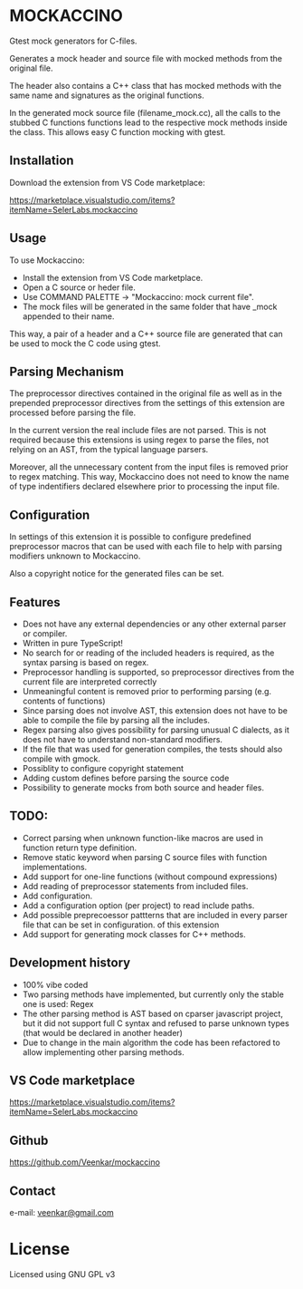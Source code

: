 # MOCKACCINO

Gtest mock generators for C-files.

Generates a mock header and source file with mocked methods from the original file.

The header also contains a C++ class that has mocked methods with the same name and signatures as the original functions.

In the generated mock source file (filename_mock.cc), all the calls to the stubbed C functions functions lead to the respective mock methods inside the class.
This allows easy C function mocking with gtest.


## Installation
Download the extension from VS Code marketplace:

https://marketplace.visualstudio.com/items?itemName=SelerLabs.mockaccino


## Usage
To use Mockaccino:
 - Install the extension from VS Code marketplace.
 - Open a C source or heder file.
 - Use COMMAND PALETTE -> "Mockaccino: mock current file".
 - The mock files will be generated in the same folder that have _mock appended to their name.

This way, a pair of a header and a C++ source file are generated that can be used to mock the C code using gtest.

## Parsing Mechanism
The preprocessor directives contained in the original file as well as in the prepended preprocessor directives from the settings of this extension are processed before parsing the file.

In the current version the real include files are not parsed.
This is not required because this extensions is using regex to parse the files, not relying on an AST, from the typical language parsers.

Moreover, all the unnecessary content from the input files is removed prior to regex matching.
This way, Mockaccino does not need to know the name of type indentifiers declared elsewhere prior to processing the input file.



## Configuration
In settings of this extension it is possible to configure predefined preprocessor macros that can be used with each file to help with parsing modifiers unknown to Mockaccino.

Also a copyright notice for the generated files can be set.




## Features
- Does not have any external dependencies or any other external parser or compiler.
- Written in pure TypeScript!
- No search for or reading of the included headers is required, as the syntax parsing is based on regex.
- Preprocessor handling is supported, so preprocessor directives from the current file are interpreted correctly
- Unmeaningful content is removed prior to performing parsing (e.g. contents of functions)
- Since parsing does not involve AST, this extension does not have to be able to compile the file by parsing all the includes.
- Regex parsing also gives possibility for parsing unusual C dialects, as it does not have to understand non-standard modifiers.
- If the file that was used for generation compiles, the tests should also compile with gmock.
- Possiblity to configure copyright statement
- Adding custom defines before parsing the source code
- Possibility to generate mocks from both source and header files.



## TODO:
- Correct parsing when unknown function-like macros are used in function return type definition.
- Remove static keyword when parsing C source files with function implementations.
- Add support for one-line functions (without compound expressions)
- Add reading of preprocessor statements from included files.
- Add configuration.
- Add a configuration option (per project) to read include paths.
- Add possible preprecoessor pattterns that are included in every parser file that can be set in configuration. of this extension
- Add support for generating mock classes for C++ methods.


## Development history
- 100% vibe coded
- Two parsing methods have implemented, but currently only the stable one is used: Regex
- The other parsing method is AST based on cparser javascript project, but it did not support full C syntax and refused to parse unknown types (that would be declared in another header)
- Due to change in the main algorithm the code has been refactored to allow implementing other parsing methods.


## VS Code marketplace
https://marketplace.visualstudio.com/items?itemName=SelerLabs.mockaccino

## Github
https://github.com/Veenkar/mockaccino

## Contact
e-mail: veenkar@gmail.com

# License
Licensed using GNU GPL v3

